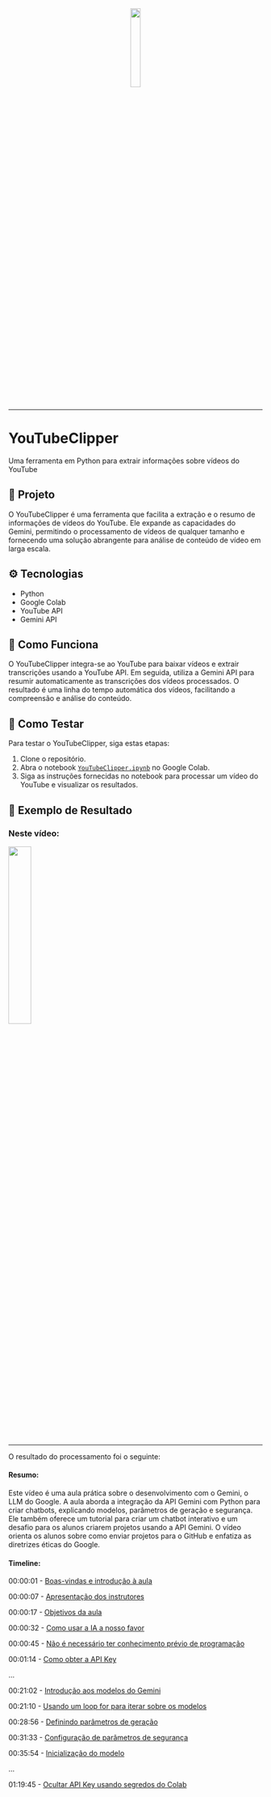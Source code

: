 <div align=center>
    <img src="https://github.com/eduardoboca/YouTubeClipper/blob/main/assets/YouTubeClipper.png" width="20%" height="20%" />
    <hr>
</div>

# YouTubeClipper
Uma ferramenta em Python para extrair informações sobre vídeos do YouTube

## 📱 Projeto
O YouTubeClipper é uma ferramenta que facilita a extração e o resumo de informações de vídeos do YouTube. Ele expande as capacidades do Gemini, permitindo o processamento de vídeos de qualquer tamanho e fornecendo uma solução abrangente para análise de conteúdo de vídeo em larga escala.

## ⚙️ Tecnologias
- Python
- Google Colab
- YouTube API
- Gemini API

## 🤔 Como Funciona
O YouTubeClipper integra-se ao YouTube para baixar vídeos e extrair transcrições usando a YouTube API. Em seguida, utiliza a Gemini API para resumir automaticamente as transcrições dos vídeos processados. O resultado é uma linha do tempo automática dos vídeos, facilitando a compreensão e análise do conteúdo.

## 🧪 Como Testar
Para testar o YouTubeClipper, siga estas etapas:
1. Clone o repositório.
2. Abra o notebook [`YouTubeClipper.ipynb`](https://colab.research.google.com/drive/1cnvPna6JC4nO0vm0Eu5dm4cx2FoRm-kQ?usp=sharing) no Google Colab.
3. Siga as instruções fornecidas no notebook para processar um vídeo do YouTube e visualizar os resultados.

## 🎉 Exemplo de Resultado
### Neste vídeo: <br>
<div align="left">
    <a href="https://www.youtube.com/watch?v=iwt4bOIHy7s" target="_blank" rel="noopener noreferrer">
        <img src="https://github.com/eduardoboca/YouTubeClipper/blob/main/assets/imersao-alura.png" width="30%" height="30%" />
    </a>
    <hr>
</div>

O resultado do processamento foi o seguinte:
#### Resumo:
Este vídeo é uma aula prática sobre o desenvolvimento com o Gemini, o LLM do Google. A aula aborda a integração da API Gemini com Python para criar chatbots, explicando modelos, parâmetros de geração e segurança. Ele também oferece um tutorial para criar um chatbot interativo e um desafio para os alunos criarem projetos usando a API Gemini. O vídeo orienta os alunos sobre como enviar projetos para o GitHub e enfatiza as diretrizes éticas do Google.

#### Timeline:
00:00:01 - [Boas-vindas e introdução à aula](https://www.youtube.com/watch?v=iwt4bOIHy7s&t=1s)

00:00:07 - [Apresentação dos instrutores](https://www.youtube.com/watch?v=iwt4bOIHy7s&t=7s)

00:00:17 - [Objetivos da aula](https://www.youtube.com/watch?v=iwt4bOIHy7s&t=17s)

00:00:32 - [Como usar a IA a nosso favor](https://www.youtube.com/watch?v=iwt4bOIHy7s&t=32s)

00:00:45 - [Não é necessário ter conhecimento prévio de programação](https://www.youtube.com/watch?v=iwt4bOIHy7s&t=45s)

00:01:14 - [Como obter a API Key](https://www.youtube.com/watch?v=iwt4bOIHy7s&t=1m14s)

...

00:21:02 - [Introdução aos modelos do Gemini](https://www.youtube.com/watch?v=iwt4bOIHy7s&t=21m2s)

00:21:10 - [Usando um loop for para iterar sobre os modelos](https://www.youtube.com/watch?v=iwt4bOIHy7s&t=21m10s)

00:28:56 - [Definindo parâmetros de geração](https://www.youtube.com/watch?v=iwt4bOIHy7s&t=28m56s)

00:31:33 - [Configuração de parâmetros de segurança](https://www.youtube.com/watch?v=iwt4bOIHy7s&t=31m33s)

00:35:54 - [Inicialização do modelo](https://www.youtube.com/watch?v=iwt4bOIHy7s&t=35m54s)

...



01:19:45 - [Ocultar API Key usando segredos do Colab](https://www.youtube.com/watch?v=iwt4bOIHy7s&t=1h19m45s)



